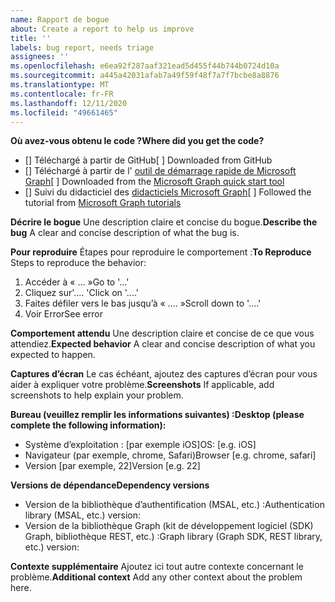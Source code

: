 ```yaml
---
name: Rapport de bogue
about: Create a report to help us improve
title: ''
labels: bug report, needs triage
assignees: ''
ms.openlocfilehash: e6ea92f287aaf321ead5d455f44b744b0724d10a
ms.sourcegitcommit: a445a42031afab7a49f59f48f7a7f7bcbe8a8876
ms.translationtype: MT
ms.contentlocale: fr-FR
ms.lasthandoff: 12/11/2020
ms.locfileid: "49661465"
---
```

<span data-ttu-id="73dd7-102">**Où avez-vous obtenu le code ?**</span><span class="sxs-lookup"><span data-stu-id="73dd7-102">**Where did you get the code?**</span></span>
- <span data-ttu-id="73dd7-103">[] Téléchargé à partir de GitHub</span><span class="sxs-lookup"><span data-stu-id="73dd7-103">[ ] Downloaded from GitHub</span></span>
- <span data-ttu-id="73dd7-104">[] Téléchargé à partir de l' [outil de démarrage rapide de Microsoft Graph](https://developer.microsoft.com/graph/quick-start)</span><span class="sxs-lookup"><span data-stu-id="73dd7-104">[ ] Downloaded from the [Microsoft Graph quick start tool](https://developer.microsoft.com/graph/quick-start)</span></span>
- <span data-ttu-id="73dd7-105">[] Suivi du didacticiel des [didacticiels Microsoft Graph](https://docs.microsoft.com/graph/tutorials)</span><span class="sxs-lookup"><span data-stu-id="73dd7-105">[ ] Followed the tutorial from [Microsoft Graph tutorials](https://docs.microsoft.com/graph/tutorials)</span></span>

<span data-ttu-id="73dd7-106">**Décrire le bogue** Une description claire et concise du bogue.</span><span class="sxs-lookup"><span data-stu-id="73dd7-106">**Describe the bug** A clear and concise description of what the bug is.</span></span>

<span data-ttu-id="73dd7-107">**Pour reproduire** Étapes pour reproduire le comportement :</span><span class="sxs-lookup"><span data-stu-id="73dd7-107">**To Reproduce** Steps to reproduce the behavior:</span></span>
1. <span data-ttu-id="73dd7-108">Accéder à « ... »</span><span class="sxs-lookup"><span data-stu-id="73dd7-108">Go to '...'</span></span>
2. <span data-ttu-id="73dd7-109">Cliquez sur'.... '</span><span class="sxs-lookup"><span data-stu-id="73dd7-109">Click on '....'</span></span>
3. <span data-ttu-id="73dd7-110">Faites défiler vers le bas jusqu’à « .... »</span><span class="sxs-lookup"><span data-stu-id="73dd7-110">Scroll down to '....'</span></span>
4. <span data-ttu-id="73dd7-111">Voir Error</span><span class="sxs-lookup"><span data-stu-id="73dd7-111">See error</span></span>

<span data-ttu-id="73dd7-112">**Comportement attendu** Une description claire et concise de ce que vous attendiez.</span><span class="sxs-lookup"><span data-stu-id="73dd7-112">**Expected behavior** A clear and concise description of what you expected to happen.</span></span>

<span data-ttu-id="73dd7-113">**Captures d’écran** Le cas échéant, ajoutez des captures d’écran pour vous aider à expliquer votre problème.</span><span class="sxs-lookup"><span data-stu-id="73dd7-113">**Screenshots** If applicable, add screenshots to help explain your problem.</span></span>

<span data-ttu-id="73dd7-114">**Bureau (veuillez remplir les informations suivantes) :**</span><span class="sxs-lookup"><span data-stu-id="73dd7-114">**Desktop (please complete the following information):**</span></span>
 - <span data-ttu-id="73dd7-115">Système d’exploitation : [par exemple iOS]</span><span class="sxs-lookup"><span data-stu-id="73dd7-115">OS: [e.g. iOS]</span></span>
 - <span data-ttu-id="73dd7-116">Navigateur (par exemple, chrome, Safari)</span><span class="sxs-lookup"><span data-stu-id="73dd7-116">Browser [e.g. chrome, safari]</span></span>
 - <span data-ttu-id="73dd7-117">Version [par exemple, 22]</span><span class="sxs-lookup"><span data-stu-id="73dd7-117">Version [e.g. 22]</span></span>

<span data-ttu-id="73dd7-118">**Versions de dépendance**</span><span class="sxs-lookup"><span data-stu-id="73dd7-118">**Dependency versions**</span></span>
 - <span data-ttu-id="73dd7-119">Version de la bibliothèque d’authentification (MSAL, etc.) :</span><span class="sxs-lookup"><span data-stu-id="73dd7-119">Authentication library (MSAL, etc.) version:</span></span>
 - <span data-ttu-id="73dd7-120">Version de la bibliothèque Graph (kit de développement logiciel (SDK) Graph, bibliothèque REST, etc.) :</span><span class="sxs-lookup"><span data-stu-id="73dd7-120">Graph library (Graph SDK, REST library, etc.) version:</span></span>  

<span data-ttu-id="73dd7-121">**Contexte supplémentaire** Ajoutez ici tout autre contexte concernant le problème.</span><span class="sxs-lookup"><span data-stu-id="73dd7-121">**Additional context** Add any other context about the problem here.</span></span>

